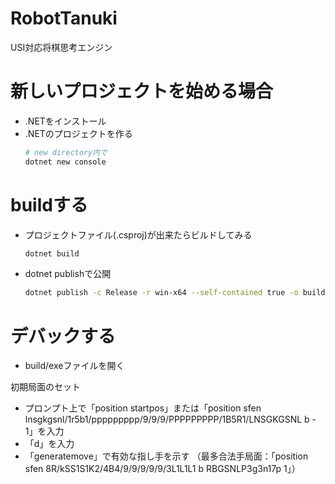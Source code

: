 # RobotTanuki
USI対応将棋思考エンジン

# 新しいプロジェクトを始める場合
- .NETをインストール
- .NETのプロジェクトを作る
  ```bash
  # new directory内で
  dotnet new console
  ```

# buildする
- プロジェクトファイル(.csproj)が出来たらビルドしてみる
  ```bash
  dotnet build
  ```
- dotnet publishで公開
  ```bash
  dotnet publish -c Release -r win-x64 --self-contained true -o build
  ```

# デバックする
- build/exeファイルを開く

初期局面のセット
- プロンプト上で「position startpos」または「position sfen lnsgkgsnl/1r5b1/ppppppppp/9/9/9/PPPPPPPPP/1B5R1/LNSGKGSNL b - 1」を入力
- 「d」を入力
- 「generatemove」で有効な指し手を示す
  （最多合法手局面：「position sfen 8R/kSS1S1K2/4B4/9/9/9/9/9/3L1L1L1 b RBGSNLP3g3n17p 1」）